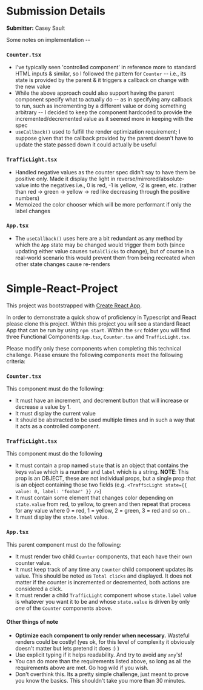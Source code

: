 # Submission Details

**Submitter:** Casey Sault

Some notes on implementation --

### `Counter.tsx`
 -  I've typically seen 'controlled component' in reference more to standard HTML inputs & similar, so I followed the pattern for `Counter` -- i.e., its state is provided by the parent & it triggers a callback on change with the new value
 -  While the above approach could also support having the parent component specify what to actually do -- as in specifying any callback to run, such as incrementing by a different value or doing something arbitrary -- I decided to keep the component hardcoded to provide the incremented/decremented value as it seemed more in keeping with the spec
 -  `useCallback()` used to fulfill the render optimization requirement; I suppose given that the callback provided by the parent doesn't have to update the state passed down it could actually be useful

### `TrafficLight.tsx`
 - Handled negative values as the counter spec didn't say to have them be positive only. Made it display the light in reverse/mirrored/absolute-value into the negatives i.e., 0 is red, -1 is yellow, -2 is green, etc. (rather than red -> green -> yellow -> red like decreasing through the positive numbers)
 - Memoized the color chooser which will be more performant if only the label changes

### `App.tsx`
 - The `useCallback()` uses here are a bit redundant as any method by which the `App` state may be changed would trigger them both (since updating either value causes `totalClicks` to change), but of course in a real-world scenario this would prevent them from being recreated when other state changes cause re-renders


# Simple-React-Project

This project was bootstrapped with [Create React App](https://github.com/facebook/create-react-app).

In order to demonstrate a quick show of proficiency in Typescript and React please clone this project. Within this project you will see a standard React App that can be run by using `npm start`. Within the `src` folder you will find three Functional Components:`App.tsx`, `Counter.tsx` and `TrafficLight.tsx`.

Please modify only these components when completing this technical challenge. Please ensure the following components meet the following criteria:

### `Counter.tsx`

This component must do the following:

- It must have an increment, and decrement button that will increase or decrease a value by 1.
- It must display the current value
- It should be abstracted to be used multiple times and in such a way that it acts as a controlled component.

### `TrafficLight.tsx`

This component must do the following

- It must contain a prop named `state` that is an object that contains the keys `value` which is a number and `label` which is a string. **NOTE**: This prop is an OBJECT, these are not individual props, but a single prop that is an object containing those two fields (e.g. `<TrafficLight state={{ value: 0, label: 'foobar' }} />`)
- It must contain some element that changes color depending on `state.value` from red, to yellow, to green and then repeat that process for any value where 0 = red, 1 = yellow, 2 = green, 3 = red and so on...
- It must display the `state.label` value.

### `App.tsx`

This parent component must do the following:

- It must render two child `Counter` components, that each have their own counter value.
- It must keep track of any time any `Counter` child component updates its value. This should be noted as `Total clicks` and displayed. It does not matter if the counter is incremented or decremented, both actions are considered a click.
- It must render a child `TrafficLight` component whose `state.label` value is whatever you want it to be and whose `state.value` is driven by only _one_ of the `Counter` components above.

#### Other things of note

- **Optimize each component to only render when necessary.** Wasteful renders could be costly! (yes ok, for this level of complexity it obviously doesn't matter but lets pretend it does :) )
- Use explicit typing if it helps readability. And try to avoid any `any`'s!
- You can do more than the requirements listed above, so long as all the requirements above are met. Go hog wild if you wish.
- Don't overthink this. Its a pretty simple challenge, just meant to prove you know the basics. This shouldn't take you more than 30 minutes.
